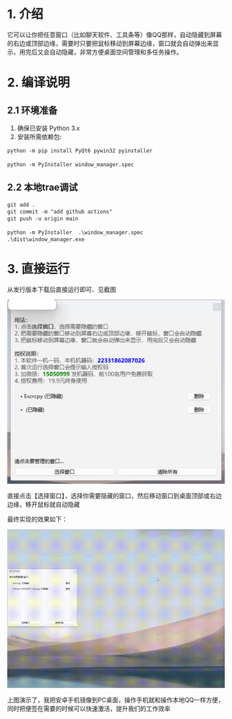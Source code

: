 # 1. 介绍
它可以让你把任意窗口（比如聊天软件、工具条等）像QQ那样，自动隐藏到屏幕的右边或顶部边缘，需要时只要把鼠标移动到屏幕边缘，窗口就会自动弹出来显示，用完后又会自动隐藏，非常方便桌面空间管理和多任务操作。
# 2. 编译说明

## 2.1 环境准备

1. 确保已安装 Python 3.x
2. 安装所需依赖包:

```
python -m pip install PyQt6 pywin32 pyinstaller

python -m PyInstaller window_manager.spec

```
## 2.2 本地trae调试

```
git add .
git commit -m "add github actions"
git push -u origin main

python -m PyInstaller  .\window_manager.spec
.\dist\window_manager.exe

```

# 3. 直接运行

从发行版本下载后直接运行即可、见截图

![](./images/main-0.png)

直接点击【选择窗口】，选择你需要隐藏的窗口，然后移动窗口到桌面顶部或右边边缘，移开鼠标就自动隐藏

最终实现的效果如下：

![](./images/main-1.gif)

上图演示了，我把安卓手机镜像到PC桌面，操作手机就和操作本地QQ一样方便，同时把便签在需要的时候可以快速激活，提升我们的工作效率
